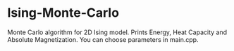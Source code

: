 # Ising-Monte-Carlo
Monte Carlo algorithm for 2D Ising model. Prints Energy, Heat Capacity and Absolute Magnetization. You can choose parameters in main.cpp.
